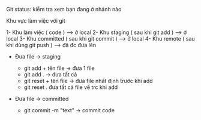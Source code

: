 Git status: kiểm tra xem bạn đang ở nhánh nào

Khu vực làm việc với git 

1- Khu làm việc ( code ) --> ở local
2- Khu staging ( sau khi git add ) --> ở local 
3- Khu committed ( sau khi git commit ) --> ở local 
4- Khu remote ( sau khi dùng git push )	--> đã đc đưa lên


- Đưa file -> staging 
	+ git add + tên file -> đưa 1 file 
	+ git add . -> đưa tất cả
	+ git reset + tên file -> đưa file nhất định trước khi add
	+ git reset . đưa tất cả file về trc khi add
	
- Đưa file -> committed 
	+ git commit -m "text" -> commit code
